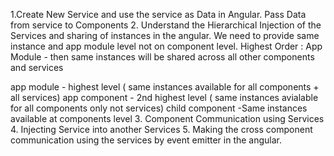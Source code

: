 1.Create New Service and use the service as Data in Angular. Pass Data from service to Components
2. Understand the Hierarchical Injection of the Services and sharing of instances in the angular. We need to provide same instance and app module level not on component level. Highest Order : App Module - then same instances will be shared across all other components and services

app module - highest level ( same instances available for all components + all services)
app component - 2nd highest level ( same instances avialable for all components only not services)
child component -Same instances available at components level
3. Component Communication using Services
4. Injecting Service into another Services
5. Making the cross component communication using the services by event emitter in the angular.
